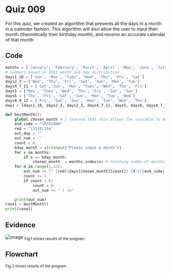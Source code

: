 # Quiz 009
For this quiz, we created an algorithm that presents all the days in a month in a calender fashion. This algorithm will also allow the user to input their month (theoretically their birthday month), and receive an accurate calendar of that month

## Code

```py
months = ['January', 'February', 'March', 'April', 'May', 'June', 'July', 'August', 'September', 'October', 'November', 'December']
# numbers based on 2023 month and day distribution
days1_10 = ['Sun', 'Mon', "Tues", "Wed", 'Thu', 'Fri', 'Sat']
days2_3 = ['Wed', 'Thu', 'Fri', 'Sat', 'Sun', 'Mon', 'Tue']
days4_7_11 = ['Sat','Sun', 'Mon', "Tues", "Wed", 'Thu', 'Fri']
days5 = ['Mon', "Tues", "Wed", 'Thu', 'Fri', 'Sat', 'Sun']
days6 = ['Thu', 'Fri', 'Sat', 'Sun', 'Mon', 'Tue', 'Wed']
days8_9_12 = ['Fri', 'Sat', 'Sun', 'Mon', 'Tue', 'Wed', 'Thu']
days = [days1_10, days2_3, days2_3, days4_7_11, days5, days6, days4_7_11, days8_9_12, days8_9_12, days1_10, days4_7_11, days8_9_12]

def bestMonth():
    global chosen_month # I learned that this allows the variable to be used in all for loops
    end_code = "\033[00m"
    red = "\33[0;31m"
    out_day = ""
    out_num = ''
    count = 0
    bday_month = str(input("Please input a month"))
    for x in months:
        if x == bday_month:
            chosen_month  = months.index(x) # fetching index of months to fetch index of days and connect to which list to use
    for d in range(1,32):
        out_num += f" {red}{days[chosen_month][count]} {d:2}{end_code} ".center(0)
        count += 1
        if count > 6:
            count = 0
            out_num += " | \n"

    print(out_num)
case1 = bestMonth()
print(case1)
```

## Evidence
![image](https://github.com/Amine-Itani/Unit-1/assets/123438294/7b654764-68d1-443e-ae4f-d2383e6af816)
<sub>Fig.1 shows results of the program

## Flowchart

<sub>Fig.2 shows results of the program
